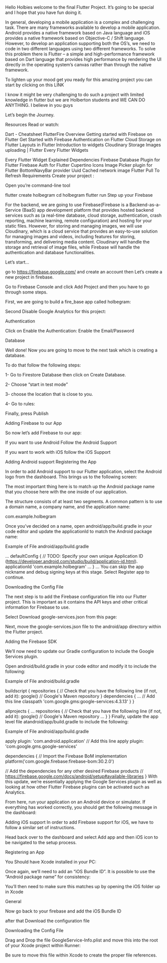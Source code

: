 Hello Holbies welcome to the final Flutter Project. It’s going to be special and I hope that you have fun doing it.

In general, developing a mobile application is a complex and challenging task. There are many frameworks available to develop a mobile application. Android provides a native framework based on Java language and iOS provides a native framework based on Objective-C / Shift language. However, to develop an application supporting both the OS’s, we need to code in two different languages using two different frameworks. To solve this problem there is Flutter – a simple and high-performance framework based on Dart language that provides high performance by rendering the UI directly in the operating system’s canvas rather than through the native framework.

To lighten up your mood get you ready for this amazing project you can start by clicking on this LINK

I know it might be very challenging to do such a project with limited knowledge in flutter but we are Holberton students and WE CAN DO ANYTHING. I believe in you guys

Let’s begin the Journey.

Resources
Read or watch:

Dart - Cheatsheet
FlutterFire Overview
Getting started with Firebase on Flutter
Get Started with Firebase Authentication on Flutter
Cloud Storage on Flutter
Layouts in Flutter
Introduction to widgets
Cloudinary Storage Images uploading | Flutter
Every Flutter Widgets

Every Flutter Widget Explained
Dependencies
Firebase Database Plugin for Flutter
Firebase Auth for Flutter
Cupertino Icons
Image Picker plugin for Flutter
BottomNavyBar
provider
Uuid
Cached network image
Flutter Pull To Refresh
Requirements
Create your project :

Open you’re command-line tool

flutter create holbegram
cd holbegram
flutter run
Step up your Firebase

For the backend, we are going to use Firebase(Firebase is a Backend-as-a-Service (BaaS) app development platform that provides hosted backend services such as (a real-time database, cloud storage, authentication, crash reporting, machine learning, remote configuration) and hosting for your static files. However, for storing and managing images, we will use Cloudinary, which is a cloud service that provides an easy-to-use solution for managing images and videos, including features for storing, transforming, and delivering media content. Cloudinary will handle the storage and retrieval of image files, while Firebase will handle the authentication and database functionalities.

Let’s start…

go to https://firebase.google.com/ and create an account then Let’s create a new project in firebase.

Go to Firebase Console and click Add Project and then you have to go through some steps.

First, we are going to build a fire_base app called holbegram:



Second Disable Google Analytics for this project:



Authentication

Click on Enable the Authentication: Enable the Email/Password







Database

Well done! Now you are going to move to the next task which is creating a database.

To do that follow the following steps:

1- Go to Firestore Database then click on Create Database.

2- Choose “start in test mode”



3- choose the location that is close to you.



4- Go to rules:



Finally, press Publish

Adding Firebase to our App

So now let’s add Firebase to our app:

If you want to use Android Follow the Android Support

If you want to work with iOS follow the iOS Support

Adding Android support
Registering the App

In order to add Android support to our Flutter application, select the Android logo from the dashboard. This brings us to the following screen:



The most important thing here is to match up the Android package name that you choose here with the one inside of our application.

The structure consists of at least two segments. A common pattern is to use a domain name, a company name, and the application name:

com.example.holbegram

Once you’ve decided on a name, open android/app/build.gradle in your code editor and update the applicationId to match the Android package name:

Example of File android/app/build.gradle

...
defaultConfig {
    // TODO: Specify your own unique Application ID (https://developer.android.com/studio/build/application-id.html).
    applicationId 'com.example.holbegram'
    ...
}
...
You can skip the app nickname and debug signing keys at this stage. Select Register app to continue.

Downloading the Config File

The next step is to add the Firebase configuration file into our Flutter project. This is important as it contains the API keys and other critical information for Firebase to use.

Select Download google-services.json from this page:



Next, move the google-services.json file to the android/app directory within the Flutter project.

Adding the Firebase SDK

We’ll now need to update our Gradle configuration to include the Google Services plugin.

Open android/build.gradle in your code editor and modify it to include the following:

Example of File android/build.gradle

buildscript {
  repositories {
    // Check that you have the following line (if not, add it):
    google()  // Google's Maven repository
  }
  dependencies {
    ...
    // Add this line
    classpath 'com.google.gms:google-services:4.3.13'
  }
}

allprojects {
  ...
  repositories {
    // Check that you have the following line (if not, add it):
    google()  // Google's Maven repository
    ...
  }
}
Finally, update the app level file atandroid/app/build.gradle to include the following:

Example of File android/app/build.gradle

apply plugin: 'com.android.application'
// Add this line
apply plugin: 'com.google.gms.google-services'

dependencies {
  // Import the Firebase BoM
 implementation platform('com.google.firebase:firebase-bom:30.2.0')

  // Add the dependencies for any other desired Firebase products
  // https://firebase.google.com/docs/android/setup#available-libraries
}
With this update, we’re essentially applying the Google Services plugin as well as looking at how other Flutter Firebase plugins can be activated such as Analytics.

From here, run your application on an Android device or simulator. If everything has worked correctly, you should get the following message in the dashboard:



Adding iOS support
In order to add Firebase support for iOS, we have to follow a similar set of instructions.

Head back over to the dashboard and select Add app and then iOS icon to be navigated to the setup process.

Registering an App

You Should have Xcode installed in your PC:

Once again, we’ll need to add an “iOS Bundle ID”. It is possible to use the “Android package name” for consistency:



You’ll then need to make sure this matches up by opening the iOS folder up in Xcode



General


Now go back to your firebase and add the iOS Bundle ID

after that Download the configuration file

Downloading the Config File

Drag and Drop the file GoogleService-Info.plist and move this into the root of your Xcode project within Runner:





Be sure to move this file within Xcode to create the proper file references.